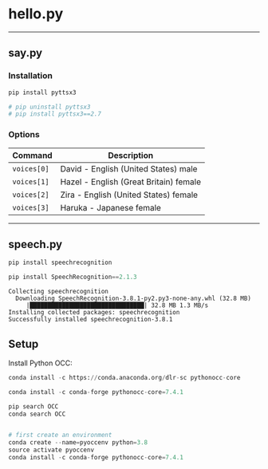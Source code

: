 # hello.py


-----

## say.py

### Installation

```python
pip install pyttsx3

# pip uninstall pyttsx3
# pip install pyttsx3==2.7
```

### Options

|   Command   | Description                                   |
|-------------|-----------------------------------------------|
| `voices[0]` | David - English (United States) male          |
| `voices[1]` | Hazel - English (Great Britain) female        |
| `voices[2]` | Zira  - English (United States) female        |
| `voices[3]` | Haruka - Japanese female                      |

-----

## speech.py

``` python
pip install speechrecognition

pip install SpeechRecognition==2.1.3
```

```
Collecting speechrecognition
  Downloading SpeechRecognition-3.8.1-py2.py3-none-any.whl (32.8 MB)
     |████████████████████████████████| 32.8 MB 1.3 MB/s
Installing collected packages: speechrecognition
Successfully installed speechrecognition-3.8.1
```

## Setup

Install Python OCC:
``` python
conda install -c https://conda.anaconda.org/dlr-sc pythonocc-core

conda install -c conda-forge pythonocc-core=7.4.1

pip search OCC
conda search OCC


# first create an environment
conda create --name=pyoccenv python=3.8
source activate pyoccenv
conda install -c conda-forge pythonocc-core=7.4.1


```

